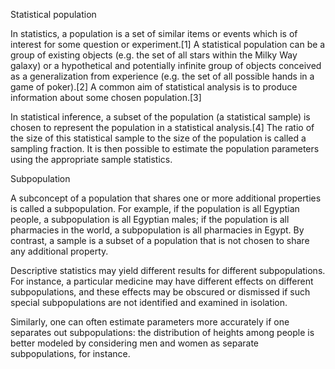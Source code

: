 Statistical population

In statistics, a population is a set of similar items or events which is of interest for some question or experiment.[1] A statistical population can be a group of existing objects (e.g. the set of all stars within the Milky Way galaxy) or a hypothetical and potentially infinite group of objects conceived as a generalization from experience (e.g. the set of all possible hands in a game of poker).[2] A common aim of statistical analysis is to produce information about some chosen population.[3]

In statistical inference, a subset of the population (a statistical sample) is chosen to represent the population in a statistical analysis.[4] The ratio of the size of this statistical sample to the size of the population is called a sampling fraction. It is then possible to estimate the population parameters using the appropriate sample statistics. 

Subpopulation

A subconcept of a population that shares one or more additional properties is called a subpopulation. 
For example, if the population is all Egyptian people, a subpopulation is all Egyptian males; 
    if the population is all pharmacies in the world, a subpopulation is all pharmacies in Egypt. 
By contrast, a sample is a subset of a population that is not chosen to share any additional property.

Descriptive statistics may yield different results for different subpopulations. 
For instance, a particular medicine may have different effects on different subpopulations, 
    and these effects may be obscured or dismissed if such special subpopulations are not identified and examined in isolation. 

Similarly, one can often estimate parameters more accurately if one separates out subpopulations: 
    the distribution of heights among people is better modeled by considering men and women as separate subpopulations, for instance. 